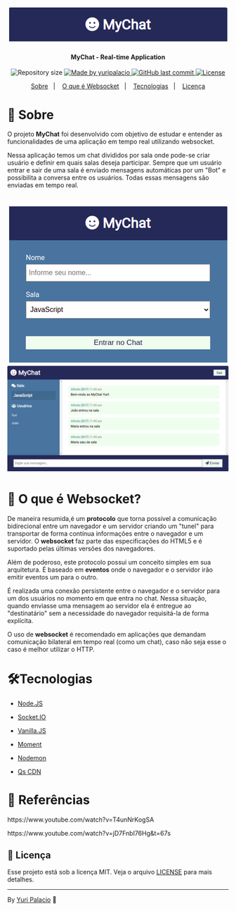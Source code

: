 <h1 align="center">
    <img alt="MyChat" title="#MyChat" src=".github/logo.png">
</h1>

<h4 align="center"> 
	MyChat - Real-time Application
</h4>

<p align="center">	
  <img alt="Repository size" src="https://img.shields.io/github/repo-size/yuripalacio/mychat">

  <a href="https://www.linkedin.com/in/yuripalacio/">
    <img alt="Made by yuripalacio" src="https://img.shields.io/badge/made%20by-Yuri%20Palacio-%2304D361">
  </a>
  
  <a href="https://github.com/yuripalacio/mychat/commits/master">
    <img alt="GitHub last commit" src="https://img.shields.io/github/last-commit/yuripalacio/mychat">
  </a>
  
  <a href="https://github.com/yuripalacio/mychat/blob/master/LICENSE">
    <img alt="License" src="https://img.shields.io/badge/license-MIT-brightgreen">
  </a>
</p>

<p align="center">
  <a href="#sobre">Sobre</a>&nbsp;&nbsp;&nbsp;|&nbsp;&nbsp;&nbsp;
  <a href="#websocket">O que é Websocket</a>&nbsp;&nbsp;&nbsp;|&nbsp;&nbsp;&nbsp;
  <a href="#tecnologias">Tecnologias</a>&nbsp;&nbsp;&nbsp;|&nbsp;&nbsp;&nbsp;
  <a href="#licença">Licença</a>
</p>

# :notebook: Sobre

O projeto **MyChat** foi desenvolvido com objetivo de estudar e entender as funcionalidades de uma aplicação em tempo real utilizando websocket.

Nessa aplicação temos um chat divididos por sala onde pode-se criar usuário e definir em quais salas deseja participar.
Sempre que um usuário entrar e sair de uma sala é enviado mensagens automáticas por um "Bot" e possibilita a conversa entre os usuários.
Todas essas mensagens são enviadas em tempo real.

<h1 align="center">
  <img alt="signIn" title="#signIn" src=".github/signIn.png">

  <img alt="chat" title="#chat" src=".github/chat.png">
</h1>

# 🤔 O que é Websocket?

De maneira resumida,é um **protocolo** que torna possível a comunicação bidirecional entre um navegador e um servidor criando um "tunel" para transportar de forma contínua informações entre o navegador e um servidor.
O **websocket** faz parte das especificações do HTML5 e é suportado pelas últimas versões dos navegadores.

Além de poderoso, este protocolo possui um conceito simples em sua arquitetura. É baseado em **eventos** onde o navegador e o servidor irão emitir eventos um para o outro.

É realizada uma conexão persistente entre o navegador e o servidor para um dos usuários no momento em que entra no chat.
Nessa situação, quando enviasse uma mensagem ao servidor ela é entregue ao "destinatário" sem a necessidade do navegador requisitá-la de forma explícita.

O uso de **websocket** é recomendado em aplicações que demandam comunicação bilateral em tempo real (como um chat), caso não seja esse o caso é melhor utilizar o HTTP.

# 🛠Tecnologias

- [Node.JS](https://nodejs.org/en/docs/)
- [Socket.IO](https://www.typescriptlang.org/)
- [Vanilla.JS](http://vanilla-js.com/)

- [Moment](https://momentjs.com/)
- [Nodemon](https://nodemon.io/)
- [Qs CDN](https://github.com/ljharb/qs)

# :repeat: Referências

<p>
https://www.youtube.com/watch?v=T4unNrKogSA
<p>
https://www.youtube.com/watch?v=jD7FnbI76Hg&t=67s

## :page_with_curl: Licença

Esse projeto está sob a licença MIT. Veja o arquivo <a href="https://github.com/nathaliacristina20/gorestaurant/blob/master/LICENSE">LICENSE</a> para mais detalhes.

<hr />

By [Yuri Palacio](https://www.linkedin.com/in/yuri-palacio/) :wave:
